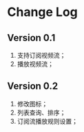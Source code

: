# Change Log

## Version 0.1

1. 支持订阅视频流；
2. 播放视频流；

## Version 0.2

1. 修改图标；
2. 列表查询、排序；
3. 订阅流播放规则设置；
